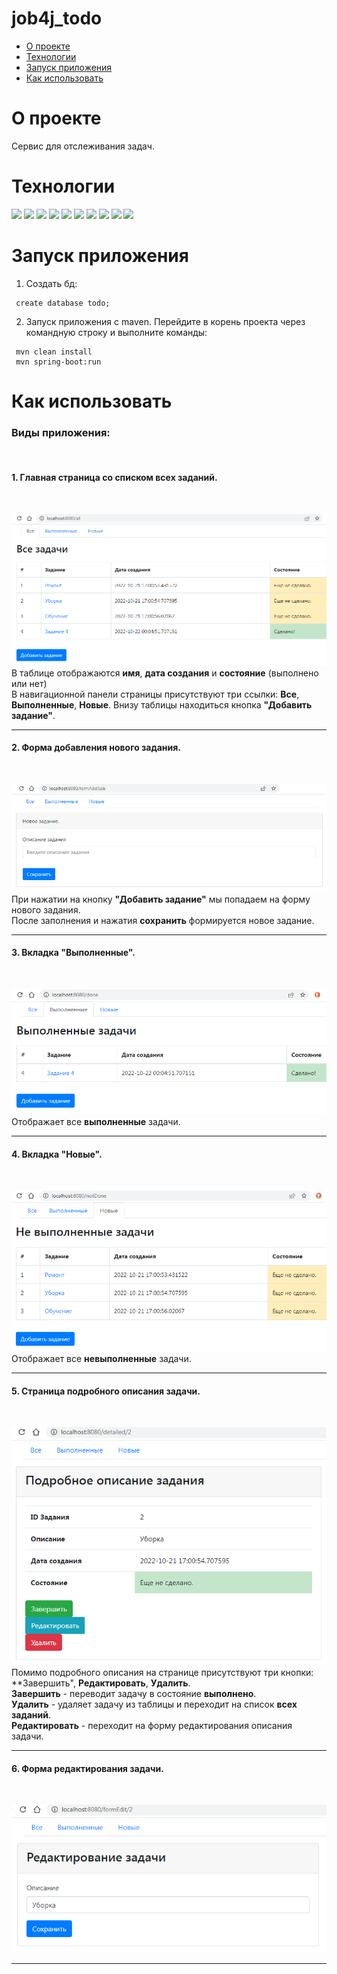 # job4j_todo

 - [О проекте]()
 - [Технологии]() 
 - [Запуск приложения]() 
 - [Как использовать]()  

О проекте
=
Сервис для отслеживания задач.<br>

Технологии
=
[![](https://img.shields.io/badge/Java-12-orange)](https://www.oracle.com/java)
[![](https://img.shields.io/badge/Spring%20Boot-2.7.3-green)](https://spring.io/blog/2022/08/18/spring-boot-2-7-3-available-now)
[![](https://img.shields.io/badge/Bootstrap-style-blueviolet)](https://getbootstrap.com/)
[![](https://img.shields.io/badge/Thymeleaf-3.0.15-darkgreen)](https://www.thymeleaf.org)
[![](https://img.shields.io/badge/PostgreSQL-42.4.2-informational)](https://www.postgresql.org)
[![](https://img.shields.io/badge/H2-2.1.214-blueviolet)](https://www.h2database.com/html/main.html)
[![](https://img.shields.io/badge/Liquibase-4.15.0-blue)](https://www.liquibase.org)
![](https://img.shields.io/badge/JUnit-4.13.2-yellowgreen)
[![](https://img.shields.io/badge/Mockito-4.0.0-brightgreen)](https://site.mockito.org)
[![](https://img.shields.io/badge/checkstyle-3.1.2-lightgrey)](https://checkstyle.sourceforge.io/)

Запуск приложения
=
1. Создать бд:<br>
```
 create database todo;
```
2. Запуск приложения с maven. Перейдите в корень проекта через командную строку и выполните команды:<br>
```
 mvn clean install
 mvn spring-boot:run
```
Как использовать
=
<h3>Виды приложения:</h3><br>

<h4>1. Главная страница со списком всех заданий.</h4><br>

![Image of all](https://github.com/IvanPavlovets/job4j_todo/blob/master/images/all.png)<br>
 В таблице отображаются **имя**, **дата создания** и **состояние** (выполнено или нет)<br>
 В навигационной панели страницы присутствуют три ссылки: **Все**, **Выполненные**, **Новые**.
 Внизу таблицы находиться кнопка **"Добавить задание"**.<br> 
 ___

<h4>2. Форма добавления нового задания.</h4><br>

![Image of addTask](https://github.com/IvanPavlovets/job4j_todo/blob/master/images/addTask.png)<br>
 При нажатии на кнопку **"Добавить задание"** мы попадаем на форму нового задания.<br>
 После заполнения и нажатия **сохранить** формируется новое задание.<br>
 ___
 
<h4>3. Вкладка "Выполненные".</h4><br>

![Image of done](https://github.com/IvanPavlovets/job4j_todo/blob/master/images/done.png)<br>
 Отображает все **выполненные** задачи.
 ___
 
<h4>4. Вкладка "Новые".</h4><br>

![Image of notDone](https://github.com/IvanPavlovets/job4j_todo/blob/master/images/notDone.png)<br>
 Отображает все **невыполненные** задачи.
___

<h4>5. Страница подробного описания задачи.</h4><br>

![Image of detailed](https://github.com/IvanPavlovets/job4j_todo/blob/master/images/detailed.png)<br>
Помимо подробного описания на странице присутствуют три кнопки: **Завершить", **Редактировать**, **Удалить**.<br>
**Завершить** - переводит задачу в состояние **выполнено**.<br>
**Удалить** - удаляет задачу из таблицы и переходит на список **всех заданий**.<br>
**Редактировать** - переходит на форму редактирования описания задачи.<br>
___

<h4>6. Форма редактирования задачи.</h4><br>

![Image of edit](https://github.com/IvanPavlovets/job4j_todo/blob/master/images/edit.png)<br>
___


